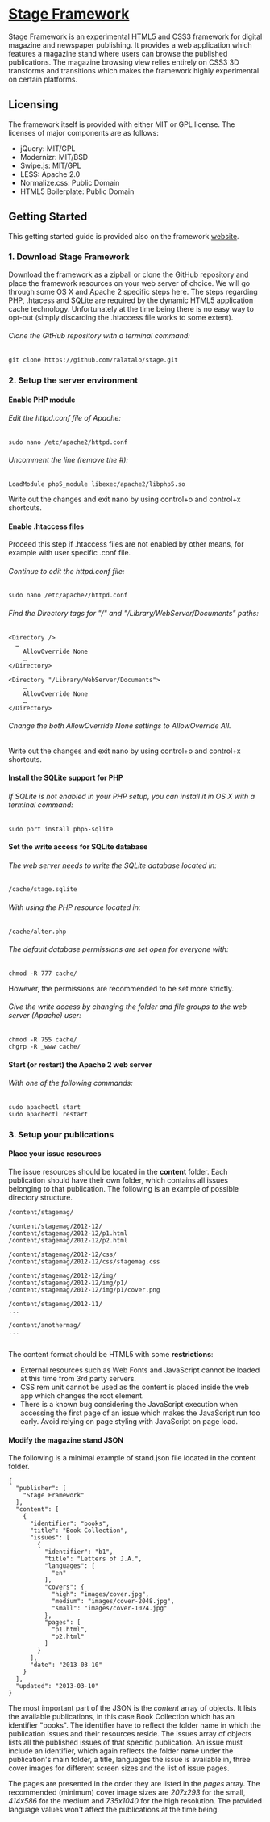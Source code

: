 # [Stage Framework](http://stageframework.com/)

Stage Framework is an experimental HTML5 and CSS3 framework for
digital magazine and newspaper publishing. It provides a web
application which features a magazine stand where users can browse
the published publications. The magazine browsing view relies
entirely on CSS3 3D transforms and transitions which makes the
framework highly experimental on certain platforms.

## Licensing

The framework itself is provided with either MIT or GPL license.
The licenses of major components are as follows:

* jQuery: MIT/GPL
* Modernizr: MIT/BSD
* Swipe.js: MIT/GPL
* LESS: Apache 2.0
* Normalize.css: Public Domain
* HTML5 Boilerplate: Public Domain

## Getting Started

This getting started guide is provided also on the framework [website](http://stageframework.com/).

### 1. Download Stage Framework

Download the framework as a zipball or clone the GitHub repository and place the framework resources on your web server of choice. We will go through some OS X and Apache 2 specific steps here. The steps regarding PHP, .htacess and SQLite are required by the dynamic HTML5 application cache technology. Unfortunately at the time being there is no easy way to opt-out (simply discarding the .htaccess file works to some extent).

###### Clone the GitHub repository with a terminal command:

```
git clone https://github.com/ralatalo/stage.git
```

### 2. Setup the server environment

#### Enable PHP module

###### Edit the httpd.conf file of Apache:

```
sudo nano /etc/apache2/httpd.conf
```

###### Uncomment the line (remove the #):

```
LoadModule php5_module libexec/apache2/libphp5.so
```

Write out the changes and exit nano by using control+o and control+x shortcuts.

#### Enable .htaccess files

Proceed this step if .htaccess files are not enabled by other means, for example with user specific .conf file.

###### Continue to edit the httpd.conf file:

```
sudo nano /etc/apache2/httpd.conf
```

###### Find the Directory tags for "/" and "/Library/WebServer/Documents" paths:

```
<Directory />
  …
	AllowOverride None
	…
</Directory>

<Directory "/Library/WebServer/Documents">
	…
	AllowOverride None
	…
</Directory>
```

###### Change the both AllowOverride None settings to AllowOverride All.

Write out the changes and exit nano by using control+o and control+x shortcuts.

#### Install the SQLite support for PHP

###### If SQLite is not enabled in your PHP setup, you can install it in OS X with a terminal command:

```
sudo port install php5-sqlite
```

#### Set the write access for SQLite database

###### The web server needs to write the SQLite database located in:

```
/cache/stage.sqlite
```

###### With using the PHP resource located in:

```
/cache/alter.php
```

###### The default database permissions are set open for everyone with:

```
chmod -R 777 cache/
```

However, the permissions are recommended to be set more strictly.

###### Give the write access by changing the folder and file groups to the web server (Apache) user:

```
chmod -R 755 cache/
chgrp -R _www cache/
```

#### Start (or restart) the Apache 2 web server

###### With one of the following commands:

```
sudo apachectl start
sudo apachectl restart
```

### 3. Setup your publications

#### Place your issue resources

The issue resources should be located in the **content** folder. Each publication should have their own folder, which contains all issues belonging to that publication. The following is an example of possible directory structure.

```
/content/stagemag/

/content/stagemag/2012-12/
/content/stagemag/2012-12/p1.html
/content/stagemag/2012-12/p2.html

/content/stagemag/2012-12/css/
/content/stagemag/2012-12/css/stagemag.css

/content/stagemag/2012-12/img/
/content/stagemag/2012-12/img/p1/
/content/stagemag/2012-12/img/p1/cover.png

/content/stagemag/2012-11/
...

/content/anothermag/
...


```

The content format should be HTML5 with some **restrictions**:

* External resources such as Web Fonts and JavaScript cannot be loaded at this time from 3rd party servers.
* CSS rem unit cannot be used as the content is placed inside the web app which changes the root element.
* There is a known bug considering the JavaScript execution when accessing the first page of an issue which makes the JavaScript run too early. Avoid relying on page styling with JavaScript on page load.

#### Modify the magazine stand JSON

The following is a minimal example of stand.json file located in the content folder.

```
{
  "publisher": [
    "Stage Framework"
  ],
  "content": [
    {
      "identifier": "books",
      "title": "Book Collection",
      "issues": [
        {
          "identifier": "b1",
          "title": "Letters of J.A.",
          "languages": [
            "en"
          ],
          "covers": {
            "high": "images/cover.jpg",
            "medium": "images/cover-2048.jpg",
            "small": "images/cover-1024.jpg"
          },
          "pages": [
            "p1.html",
            "p2.html"
          ]
        }
      ],
      "date": "2013-03-10"
    }
  ],
  "updated": "2013-03-10"
}
```

The most important part of the JSON is the *content* array of objects. It lists the available publications, in this case Book Collection which has an identifier "books". The identifier have to reflect the folder name in which the publication issues and their resources reside.
The issues array of objects lists all the published issues of that specific publication. An issue must include an identifier, which again reflects the folder name under the publication's main folder, a title, languages the issue is available in, three cover images for different screen sizes and the list of issue pages.

The pages are presented in the order they are listed in the *pages* array. The recommended (minimum) cover image sizes are *207x293* for the small, *414x586* for the medium and *735x1040* for the high resolution. The provided language values won't affect the publications at the time being.
